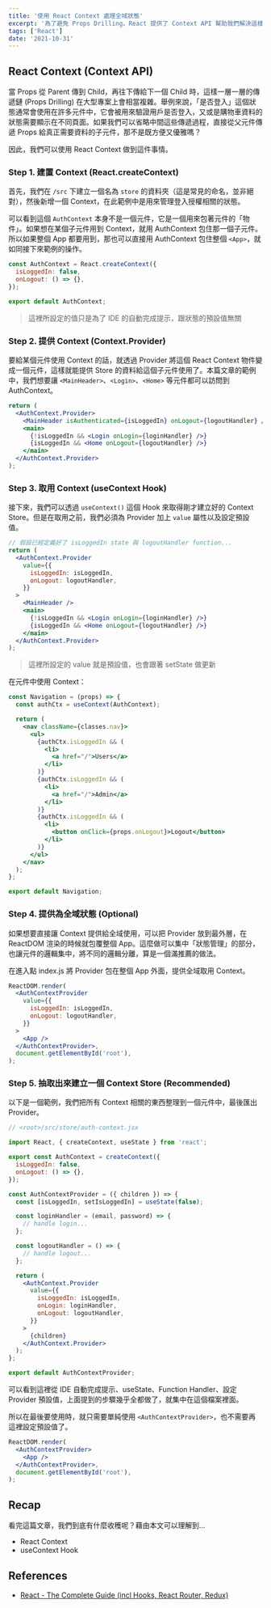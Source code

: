 ```yaml
---
title: '使用 React Context 處理全域狀態'
excerpt: '為了避免 Props Drilling，React 提供了 Context API 幫助我們解決這樣的問題，本文會介紹 Context API 的基本用法，包含 createContext、Provider、Consumer、useContext 等概念。'
tags: ['React']
date: '2021-10-31'
---
```


## React Context (Context API)

當 Props 從 Parent 傳到 Child，再往下傳給下一個 Child 時，這樣一層一層的傳遞鏈 (Props Drilling) 在大型專案上會相當複雜。舉例來說，「是否登入」這個狀態通常會使用在許多元件中，它會被用來驗證用戶是否登入，又或是購物車資料的狀態需要顯示在不同頁面。如果我們可以省略中間這些傳遞過程，直接從父元件傳遞 Props 給真正需要資料的子元件，那不是既方便又優雅嗎？

因此，我們可以使用 React Context 做到這件事情。

### Step 1. 建置 Context (React.createContext)

首先，我們在 `/src` 下建立一個名為 `store` 的資料夾（這是常見的命名，並非絕對），然後新增一個 Context，在此範例中是用來管理登入授權相關的狀態。

可以看到這個 `AuthContext` 本身不是一個元件，它是一個用來包著元件的「物件」。如果想在某個子元件用到 Context，就用 AuthContext 包住那一個子元件。所以如果整個 App 都要用到，那也可以直接用 AuthContext 包住整個 `<App>`，就如同接下來範例的操作。

```jsx
const AuthContext = React.createContext({
  isLoggedIn: false,
  onLogout: () => {},
});

export default AuthContext;
```

> 這裡所設定的值只是為了 IDE 的自動完成提示，跟狀態的預設值無關

### Step 2. 提供 Context (Context.Provider)

要給某個元件使用 Context 的話，就透過 Provider 將這個 React Context 物件變成一個元件，這樣就能提供 Store 的資料給這個子元件使用了。本篇文章的範例中，我們想要讓 `<MainHeader>`、`<Login>`、`<Home>` 等元件都可以訪問到 AuthContext。

```jsx
return (
  <AuthContext.Provider>
    <MainHeader isAuthenticated={isLoggedIn} onLogout={logoutHandler} />
    <main>
      {!isLoggedIn && <Login onLogin={loginHandler} />}
      {isLoggedIn && <Home onLogout={logoutHandler} />}
    </main>
  </AuthContext.Provider>
);
```

### Step 3. 取用 Context (useContext Hook)

接下來，我們可以透過 `useContext()` 這個 Hook 來取得剛才建立好的 Context Store。但是在取用之前，我們必須為 Provider 加上 `value` 屬性以及設定預設值。

```jsx
// 假設已經定義好了 isLoggedIn state 與 logoutHandler function...
return (
  <AuthContext.Provider
    value={{
      isLoggedIn: isLoggedIn,
      onLogout: logoutHandler,
    }}
  >
    <MainHeader />
    <main>
      {!isLoggedIn && <Login onLogin={loginHandler} />}
      {isLoggedIn && <Home onLogout={logoutHandler} />}
    </main>
  </AuthContext.Provider>
);
```

> 這裡所設定的 value 就是預設值，也會跟著 setState 做更新

在元件中使用 Context：

```jsx
const Navigation = (props) => {
  const authCtx = useContext(AuthContext);

  return (
    <nav className={classes.nav}>
      <ul>
        {authCtx.isLoggedIn && (
          <li>
            <a href="/">Users</a>
          </li>
        )}
        {authCtx.isLoggedIn && (
          <li>
            <a href="/">Admin</a>
          </li>
        )}
        {authCtx.isLoggedIn && (
          <li>
            <button onClick={props.onLogout}>Logout</button>
          </li>
        )}
      </ul>
    </nav>
  );
};

export default Navigation;
```

### Step 4. 提供為全域狀態 (Optional)

如果想要直接讓 Context 提供給全域使用，可以把 Provider 放到最外層，在 ReactDOM 渲染的時候就包覆整個 App。這麼做可以集中「狀態管理」的部分，也讓元件的邏輯集中，將不同的邏輯分離，算是一個滿推薦的做法。

在進入點 index.js 將 Provider 包在整個 App 外面，提供全域取用 Context。

```jsx
ReactDOM.render(
  <AuthContextProvider
    value={{
      isLoggedIn: isLoggedIn,
      onLogout: logoutHandler,
    }}
  >
    <App />
  </AuthContextProvider>,
  document.getElementById('root'),
);
```

### Step 5. 抽取出來建立一個 Context Store (Recommended)

以下是一個範例，我們把所有 Context 相關的東西整理到一個元件中，最後匯出 Provider。

```jsx
// <root>/src/store/auth-context.jsx

import React, { createContext, useState } from 'react';

export const AuthContext = createContext({
  isLoggedIn: false,
  onLogout: () => {},
});

const AuthContextProvider = ({ children }) => {
  const [isLoggedIn, setIsLoggedIn] = useState(false);

  const loginHandler = (email, password) => {
    // handle login...
  };

  const logoutHandler = () => {
    // handle logout...
  };

  return (
    <AuthContext.Provider
      value={{
        isLoggedIn: isLoggedIn,
        onLogin: loginHandler,
        onLogout: logoutHandler,
      }}
    >
      {children}
    </AuthContext.Provider>
  );
};

export default AuthContextProvider;
```

可以看到這裡從 IDE 自動完成提示、useState、Function Handler、設定 Provider 預設值，上面提到的步驟幾乎全都做了，就集中在這個檔案裡面。

所以在最後要使用時，就只需要單純使用 `<AuthContextProvider>`，也不需要再這裡設定預設值了。

```jsx
ReactDOM.render(
  <AuthContextProvider>
    <App />
  </AuthContextProvider>,
  document.getElementById('root'),
);
```

## Recap

看完這篇文章，我們到底有什麼收穫呢？藉由本文可以理解到…

- React Context
- useContext Hook

## References

- [React - The Complete Guide (incl Hooks, React Router, Redux)](https://www.udemy.com/course/react-the-complete-guide-incl-redux/)
